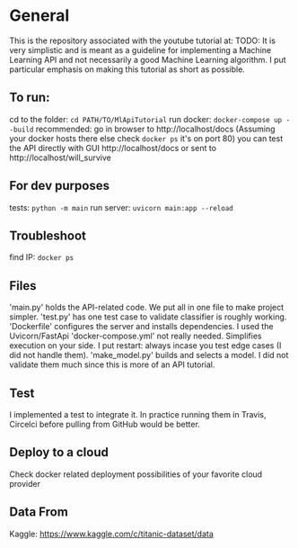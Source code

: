 # General
This is the repository associated with the youtube tutorial at: TODO:
It is very simplistic and is meant as a guideline for implementing a Machine Learning API and not necessarily a good Machine Learning algorithm.
I put particular emphasis on making this tutorial as short as possible.

## To run:
cd to the folder: `cd PATH/TO/MlApiTutorial`
run docker: `docker-compose up --build`
recommended: go in browser to http://localhost/docs (Assuming your docker hosts there else check `docker ps` it's on port 80)
you can test the API directly with GUI http://localhost/docs
or sent to http://localhost/will_survive

## For dev purposes
tests: `python -m main`
run server: `uvicorn main:app --reload`

## Troubleshoot
find IP: `docker ps`

## Files
'main.py' holds the API-related code. We put all in one file to make project simpler.
'test.py' has one test case to validate classifier is roughly working.
'Dockerfile' configures the server and installs dependencies. I used the Uvicorn/FastApi
'docker-compose.yml' not really needed. Simplifies execution on your side. I put restart: always incase you test edge cases (I did not handle them). 
'make_model.py' builds and selects a model. I did not validate them much since this is more of an API tutorial.

## Test
I implemented a test to integrate it.
In practice running them in Travis, Circelci before pulling from GitHub would be better.

## Deploy to a cloud
Check docker related deployment possibilities of your favorite cloud provider


## Data From
Kaggle: https://www.kaggle.com/c/titanic-dataset/data
